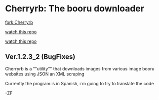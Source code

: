 # Cherryrb: The booru downloader

[fork Cherryrb](https://github.com/ZFLabz/Cherryrb/fork)

[watch this repo](https://github.com/ZFLabz/Cherryrb/subscription)

[watch this repo](https://github.com/ZFLabz/Cherryrb/issues/new)

## Ver.1.2.3_2 (BugFixes)

Cherryrb is a ""utility"" that downloads images from various image booru websites using JSON an XML scraping

Currently the program is in Spanish, i´m going to try to translate the code

-ZF
